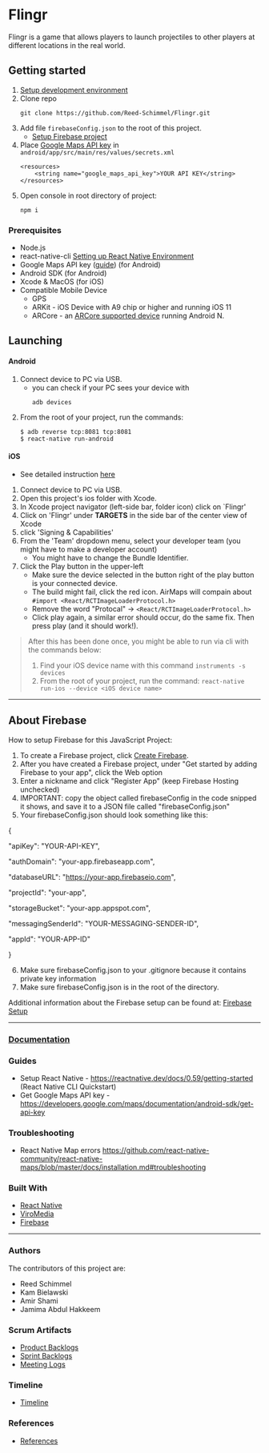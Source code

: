 # Flingr

Flingr is a game that allows players to launch projectiles to other players at different locations in the real world.

## Getting started

1. [Setup development environment](#Prerequisites)
2. Clone repo
    ```
    git clone https://github.com/Reed-Schimmel/Flingr.git
    ```
3. Add file `firebaseConfig.json` to the root of this project.
    - [Setup Firebase project](#About-Firebase)
4. Place [Google Maps API key](https://developers.google.com/maps/documentation/android-sdk/get-api-key) in `android/app/src/main/res/values/secrets.xml`
    ```
    <resources>
        <string name="google_maps_api_key">YOUR API KEY</string>
    </resources>
    ```
5. Open console in root directory of project:
    ```
    npm i
    ```

### Prerequisites
- Node.js
- react-native-cli [Setting up React Native Environment](https://reactnative.dev/docs/0.59/getting-started)
- Google Maps API key ([guide]()) (for Android)
- Android SDK (for Android)
- Xcode & MacOS (for iOS)
- Compatible Mobile Device
  - GPS
  - ARKit - iOS Device with A9 chip or higher and running iOS 11
  - ARCore - an [ARCore supported device](https://developers.google.com/ar/discover/#supported_devices) running Android N.

## Launching

#### Android
1. Connect device to PC via USB.
    - you can check if your PC sees your device with 
      ```
      adb devices
      ```
2. From the root of your project, run the commands:
    ```
    $ adb reverse tcp:8081 tcp:8081 
    $ react-native run-android
    ```

#### iOS
- See detailed instruction [here](https://reactnative.dev/docs/0.59/running-on-device#1-plug-in-your-device-via-usb)
1. Connect device to PC via USB.
2. Open this project's ios folder with Xcode.
3. In Xcode project navigator (left-side bar, folder icon) click on  `Flingr'
4. Click on 'Flingr' under **TARGETS** in the side bar of the center view of Xcode
5. click 'Signing & Capabilities'
6. From the 'Team' dropdown menu, select your developer team (you might have to make a developer account)
    - You might have to change the Bundle Identifier.
7. Click the Play button in the upper-left
    - Make sure the device selected in the button right of the play button is your connected device.
    - The build might fail, click the red icon. AirMaps will compain about `#import <React/RCTImageLoaderProtocol.h>`
    - Remove the word "Protocal" -> `<React/RCTImageLoaderProtocol.h>`
    - Click play again, a similar error should occur, do the same fix. Then press play (and it should work!).

>After this has been done once, you might be able to run via cli with the commands below:
>1. Find your iOS device name with this command `instruments -s devices`
>2. From the root of your project, run the command:
    ```
    react-native run-ios --device <iOS device name>
    ``` 
---

## About Firebase

How to setup Firebase for this JavaScript Project:
1. To create a Firebase project, click [Create Firebase](https://console.firebase.google.com/?pli=1).
2. After you have created a Firebase project, under "Get started by adding Firebase to your app", click the Web option
3. Enter a nickname and click "Register App" (keep Firebase Hosting unchecked)
4. IMPORTANT: copy the object called firebaseConfig in the code snipped it shows, and save it to a JSON file called "firebaseConfig.json"
5. Your firebaseConfig.json should look something like this:

{

  "apiKey": "YOUR-API-KEY",

  "authDomain": "your-app.firebaseapp.com",

  "databaseURL": "https://your-app.firebaseio.com",

  "projectId": "your-app",

  "storageBucket": "your-app.appspot.com",

  "messagingSenderId": "YOUR-MESSAGING-SENDER-ID",
  
  "appId": "YOUR-APP-ID"

}

6. Make sure firebaseConfig.json to your .gitignore because it contains private key information
7. Make sure firebaseConfig.json is in the root of the directory. 

Additional information about the Firebase setup can be found at: [Firebase Setup](https://firebase.google.com/docs/web/setup)

---

### [Documentation](https://github.com/Reed-Schimmel/Flingr/tree/master/documentation)

### Guides
- Setup React Native - https://reactnative.dev/docs/0.59/getting-started (React Native CLI Quickstart)
- Get Google Maps API key - https://developers.google.com/maps/documentation/android-sdk/get-api-key

### Troubleshooting
- React Native Map errors https://github.com/react-native-community/react-native-maps/blob/master/docs/installation.md#troubleshooting

### Built With
* [React Native](http://reactnative.dev)
* [ViroMedia](https://viromedia.com)
* [Firebase](https://firebase.google.com/?gclid=CjwKCAiAhc7yBRAdEiwAplGxXw6TOo7dJe7mFlcYa1WkfYSbXVgUXSHxNDO5I0A71d8rHa9ZK5sMdBoCRHMQAvD_BwE)

---
### Authors
The contributors of this project are:
* Reed Schimmel
* Kam Bielawski
* Amir Shami
* Jamima Abdul Hakkeem

### Scrum Artifacts
* [Product Backlogs](https://github.com/Reed-Schimmel/Flingr/blob/master/documentation/ProductBacklog.md)
* [Sprint Backlogs](https://github.com/Reed-Schimmel/Flingr/blob/master/documentation/SprintBacklog.md)
* [Meeting Logs](https://github.com/Reed-Schimmel/Flingr/blob/master/documentation/MeetingLog.md)

### Timeline
* [Timeline](https://github.com/Reed-Schimmel/Flingr/blob/master/documentation/Timeline.md)

### References
* [References](https://github.com/Reed-Schimmel/Flingr/blob/master/documentation/Reference.md)
